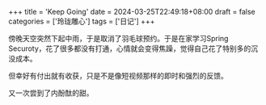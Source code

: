 +++
title = 'Keep Going'
date = 2024-03-25T22:49:18+08:00
draft = false
categories = ['玲珑雕心']
tags = ['日记']
+++

傍晚天空突然下起中雨，于是取消了羽毛球预约。于是在家学习Spring Securoty，花了很多都没有打通，心情就会变得焦躁，觉得自己花了特别多的沉没成本。

但幸好有付出就有收获，只是不是像短视频那样的即时和强烈的反馈。

又一次尝到了内酚酞的甜。

